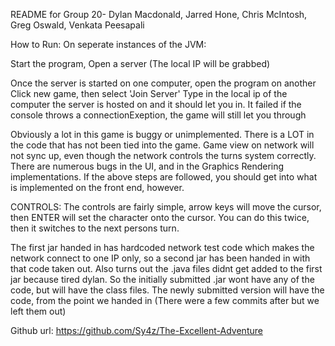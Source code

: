 README for Group 20-
Dylan Macdonald, Jarred Hone, Chris McIntosh, Greg Oswald, Venkata Peesapali

How to Run:
On seperate instances of the JVM:

Start the program,
Open a server (The local IP will be grabbed)

Once the server is started on one computer, open the program on another
Click new game, then select 'Join Server'
Type in the local ip of the computer the server is hosted on and it should let you in. It failed if the console throws a connectionExeption, the game will still let you through


Obviously a lot in this game is buggy or unimplemented. There is a LOT in the code that has not been tied into the game. Game view on network will not sync up, even though the network controls the turns system correctly. There are numerous bugs in the UI, and in the Graphics Rendering implementations. If the above steps are followed, you should get into what is implemented on the front end, however.


CONTROLS:
The controls are fairly simple,
arrow keys will move the cursor, then ENTER will set the character onto the cursor. You can do this twice, then it switches to the next persons turn. 

The first jar handed in has hardcoded network test code which makes the network connect to one IP only, so a second jar has been handed in with that code taken out. Also turns out the .java files didnt get added to the first jar because tired dylan. So the initially submitted .jar wont have any of the code, but will have the class files. The newly submitted version will have the code, from the point we handed in (There were a few commits after but we left them out)

Github url: https://github.com/Sy4z/The-Excellent-Adventure
